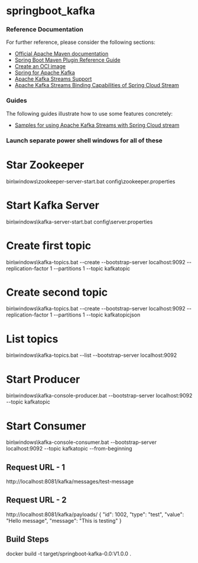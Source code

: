 # springboot_kafka

### Reference Documentation
For further reference, please consider the following sections:

* [Official Apache Maven documentation](https://maven.apache.org/guides/index.html)
* [Spring Boot Maven Plugin Reference Guide](https://docs.spring.io/spring-boot/docs/2.4.1/maven-plugin/reference/html/)
* [Create an OCI image](https://docs.spring.io/spring-boot/docs/2.4.1/maven-plugin/reference/html/#build-image)
* [Spring for Apache Kafka](https://docs.spring.io/spring-boot/docs/2.4.1/reference/htmlsingle/#boot-features-kafka)
* [Apache Kafka Streams Support](https://docs.spring.io/spring-kafka/docs/current/reference/html/_reference.html#kafka-streams)
* [Apache Kafka Streams Binding Capabilities of Spring Cloud Stream](https://docs.spring.io/spring-cloud-stream/docs/current/reference/htmlsingle/#_kafka_streams_binding_capabilities_of_spring_cloud_stream)

### Guides
The following guides illustrate how to use some features concretely:

* [Samples for using Apache Kafka Streams with Spring Cloud stream](https://github.com/spring-cloud/spring-cloud-stream-samples/tree/master/kafka-streams-samples)

### Launch separate power shell windows for all of these
# Star Zookeeper
bin\windows\zookeeper-server-start.bat config\zookeeper.properties

# Start Kafka Server
bin\windows\kafka-server-start.bat config\server.properties

# Create first topic
bin\windows\kafka-topics.bat --create --bootstrap-server localhost:9092 --replication-factor 1 --partitions 1 --topic kafkatopic

# Create second topic
bin\windows\kafka-topics.bat --create --bootstrap-server localhost:9092 --replication-factor 1 --partitions 1 --topic kafkatopicjson

# List topics
bin\windows\kafka-topics.bat --list --bootstrap-server localhost:9092

# Start Producer
bin\windows\kafka-console-producer.bat --bootstrap-server localhost:9092 --topic kafkatopic

# Start Consumer
bin\windows\kafka-console-consumer.bat --bootstrap-server localhost:9092 --topic kafkatopic --from-beginning

## Request URL - 1 
http://localhost:8081/kafka/messages/test-message


## Request URL - 2
http://localhost:8081/kafka/payloads/
{
    "id": 1002,
    "type": "test",
    "value": "Hello message",
    "message": "This is testing"
}
## Build Steps
docker build -t target/springboot-kafka-0.0:V1.0.0 .
